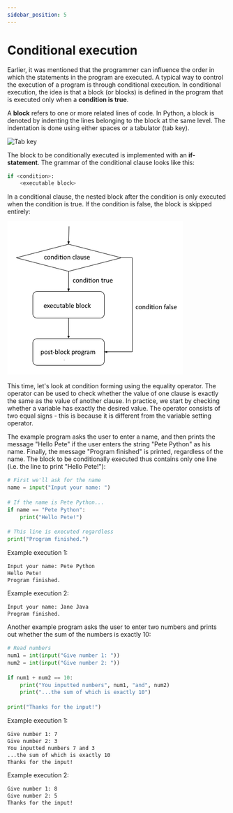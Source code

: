 ```yaml
---
sidebar_position: 5
---
```


# Conditional execution

Earlier, it was mentioned that the programmer can influence the order in which the statements in the program are executed. A typical way to control the execution of a program is through conditional execution. In conditional execution, the idea is that a block (or blocks) is defined in the program that is executed only when a **condition is true**.

A **block** refers to one or more related lines of code. In Python, a block is denoted by indenting the lines belonging to the block at the same level. The indentation is done using either spaces or a tabulator (tab key).

![Tab key](/img/img-en/w1-4.png)

The block to be conditionally executed is implemented with an **if-statement**. The grammar of the conditional clause looks like this:

```python 
if <condition>:
    <executable block>
 ```

In a conditional clause, the nested block after the condition is only executed when the condition is true. If the condition is false, the block is skipped entirely:

![Condition chart](/static/img/img-en/w1-5.png)

This time, let's look at condition forming using the equality operator. The operator can be used to check whether the value of one clause is exactly the same as the value of another clause. In practice, we start by checking whether a variable has exactly the desired value. The operator consists of two equal signs - this is because it is different from the variable setting operator.

The example program asks the user to enter a name, and then prints the message "Hello Pete" if the user enters the string "Pete Python" as his name. Finally, the message "Program finished" is printed, regardless of the name. The block to be conditionally executed thus contains only one line (i.e. the line to print "Hello Pete!"):

```python 
# First we'll ask for the name
name = input("Input your name: ")

# If the name is Pete Python...
if name == "Pete Python":
    print("Hello Pete!")

# This line is executed regardless
print("Program finished.")
 ```

Example execution 1:
```
Input your name: Pete Python
Hello Pete!
Program finished.
 ```

Example execution 2:
```
Input your name: Jane Java
Program finished.
 ```

Another example program asks the user to enter two numbers and prints out whether the sum of the numbers is exactly 10:

```python 
# Read numbers
num1 = int(input("Give number 1: "))
num2 = int(input("Give number 2: "))

if num1 + num2 == 10:
    print("You inputted numbers", num1, "and", num2)
    print("...the sum of which is exactly 10")

print("Thanks for the input!")
 ```

Example execution 1:
```
Give number 1: 7
Give number 2: 3
You inputted numbers 7 and 3
...the sum of which is exactly 10
Thanks for the input!
 ```

Example execution 2:
``` 
Give number 1: 8
Give number 2: 5
Thanks for the input!
 ```
